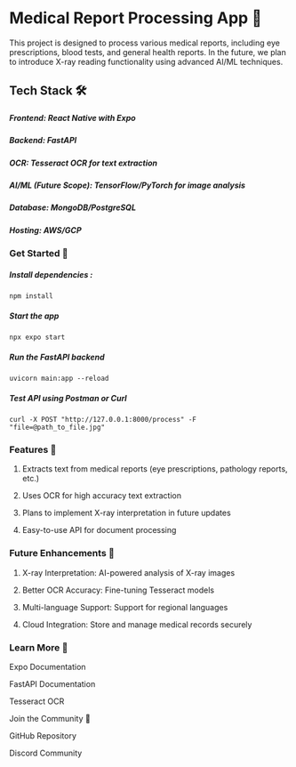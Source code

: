 # Medical Report Processing App 🚀

This project is designed to process various medical reports, including eye prescriptions, blood tests, and general health reports. In the future, we plan to introduce X-ray reading functionality using advanced AI/ML techniques.

## Tech Stack 🛠️

##### Frontend: React Native with Expo

##### Backend: FastAPI

##### OCR: Tesseract OCR for text extraction

##### AI/ML (Future Scope): TensorFlow/PyTorch for image analysis

##### Database: MongoDB/PostgreSQL

##### Hosting: AWS/GCP

### Get Started 🏁

##### Install dependencies : 

```npm install```

##### Start the app

```npx expo start```

##### Run the FastAPI backend

```uvicorn main:app --reload```

##### Test API using Postman or Curl

```curl -X POST "http://127.0.0.1:8000/process" -F "file=@path_to_file.jpg"```

### Features 🌟

1. Extracts text from medical reports (eye prescriptions, pathology reports, etc.)

2. Uses OCR for high accuracy text extraction

3. Plans to implement X-ray interpretation in future updates

4. Easy-to-use API for document processing

### Future Enhancements 🚀

1. X-ray Interpretation: AI-powered analysis of X-ray images

2. Better OCR Accuracy: Fine-tuning Tesseract models

3. Multi-language Support: Support for regional languages

4. Cloud Integration: Store and manage medical records securely

### Learn More 📖

Expo Documentation

FastAPI Documentation

Tesseract OCR

Join the Community 💬

GitHub Repository

Discord Community
















<!-- # Welcome to your Expo app 👋

This is an [Expo](https://expo.dev) project created with [`create-expo-app`](https://www.npmjs.com/package/create-expo-app).

## Get started

1. Install dependencies

   ```bash
   npm install
   ```

2. Start the app

   ```bash
    npx expo start
   ```

In the output, you'll find options to open the app in a

- [development build](https://docs.expo.dev/develop/development-builds/introduction/)
- [Android emulator](https://docs.expo.dev/workflow/android-studio-emulator/)
- [iOS simulator](https://docs.expo.dev/workflow/ios-simulator/)
- [Expo Go](https://expo.dev/go), a limited sandbox for trying out app development with Expo

You can start developing by editing the files inside the **app** directory. This project uses [file-based routing](https://docs.expo.dev/router/introduction).

## Get a fresh project

When you're ready, run:

```bash
npm run reset-project
```

This command will move the starter code to the **app-example** directory and create a blank **app** directory where you can start developing.

## Learn more

To learn more about developing your project with Expo, look at the following resources:

- [Expo documentation](https://docs.expo.dev/): Learn fundamentals, or go into advanced topics with our [guides](https://docs.expo.dev/guides).
- [Learn Expo tutorial](https://docs.expo.dev/tutorial/introduction/): Follow a step-by-step tutorial where you'll create a project that runs on Android, iOS, and the web.

## Join the community

Join our community of developers creating universal apps.

- [Expo on GitHub](https://github.com/expo/expo): View our open source platform and contribute.
- [Discord community](https://chat.expo.dev): Chat with Expo users and ask questions. -->
